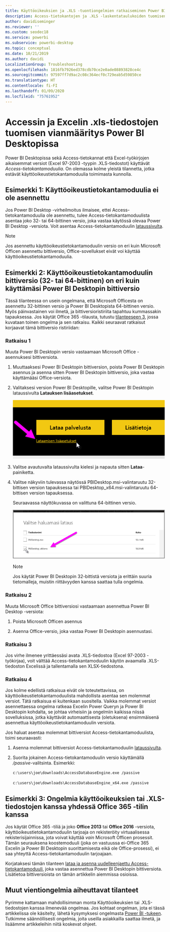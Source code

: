 ```yaml
---
title: Käyttöoikeuksien ja .XLS -tuontiongelmien ratkaiseminen Power BI Desktopissa
description: Access-tietokantojen ja .XLS -laskentataulukoiden tuomisen ongelmien korjaaminen Power BI Desktopissa ja Power Queryssa
author: davidiseminger
ms.reviewer: ''
ms.custom: seodec18
ms.service: powerbi
ms.subservice: powerbi-desktop
ms.topic: conceptual
ms.date: 10/21/2019
ms.author: davidi
LocalizationGroup: Troubleshooting
ms.openlocfilehash: 1816fb7926ed378cdb70ce2e0ade08893828ce4c
ms.sourcegitcommit: 97597ff7d9ac2c08c364ecf0c729eab5d59850ce
ms.translationtype: HT
ms.contentlocale: fi-FI
ms.lasthandoff: 01/09/2020
ms.locfileid: "75761952"
---
```

# <a name="troubleshoot-importing-access-and-excel-xls-files-in-power-bi-desktop"></a>Accessin ja Excelin .xls-tiedostojen tuomisen vianmääritys Power BI Desktopissa

Power BI Desktopissa sekä Access-tietokannat että Excel-työkirjojen aikaisemmat versiot (Excel 97-2003 -tyypin .XLS-tiedostot) käyttävät *Access-tietokantamoduulia*. On olemassa kolme yleistä tilannetta, jotka estävät käyttöoikeustietokantamoduulia toimimasta kunnolla.

## <a name="situation-1-no-access-database-engine-is-installed"></a>Esimerkki 1: Käyttöoikeustietokantamoduulia ei ole asennettu

Jos Power BI Desktop -virheilmoitus ilmaisee, ettei Access-tietokantamoduulia ole asennettu, tulee Access-tietokantamoduulista asentaa joko 32- tai 64-bittinen versio, joka vastaa käytössä olevaa Power BI Desktop -versiota. Voit asentaa Access-tietokantamoduulin [lataussivulta](https://www.microsoft.com/download/details.aspx?id=13255).

>[!NOTE]
>Jos asennettu käyttöoikeustietokantamoduulin versio on eri kuin Microsoft Officen asennettu bittiversio, Office-sovellukset eivät voi käyttää käyttöoikeustietokantamoduulia.

## <a name="situation-2-the-access-database-engine-bit-version-32-bit-or-64-bit-is-different-from-your-power-bi-desktop-bit-version"></a>Esimerkki 2: Käyttöoikeustietokantamoduulin bittiversio (32- tai 64-bittinen) on eri kuin käyttämäsi Power BI Desktopin bittiversio

Tässä tilanteessa on usein ongelmana, että Microsoft Officesta on asennettu 32-bittinen versio ja Power BI Desktopista 64-bittinen versio. Myös päinvastainen voi ilmetä, ja bittiversioristiriita tapahtuu kummassakin tapauksessa. Jos käytät Office 365 -tilausta, tutustu [tilanteeseen 3](#situation-3-trouble-using-access-or-xls-files-with-an-office-365-subscription), jossa kuvataan toinen ongelma ja sen ratkaisu. Kaikki seuraavat ratkaisut korjaavat tämä bittiversio ristiriidan:

### <a name="solution-1"></a>Ratkaisu 1

Muuta Power BI Desktopin versio vastaamaan Microsoft Office -asennuksesi bittiversiota. 

1. Muuttaaksesi Power BI Desktopin bittiversion, poista Power BI Desktopin asennus ja asenna sitten Power BI Desktopin bittiversio, joka vastaa käyttämääsi Office-versiota. 

1. Valitaksesi version Power BI Desktopille, valitse Power BI Desktopin lataussivulta **Latauksen lisäasetukset**.
   
   ![Power BI Desktopin lataussivun latauksen lisäasetukset](media/desktop-access-database-errors/desktop-access-errors-1.png)
   
1. Valitse avautuvalta lataussivulta kielesi ja napauta sitten **Lataa**-painiketta. 
 
1. Valitse näkyviin tulevassa näytössä PBIDesktop.msi-valintaruutu 32-bittisen version tapauksessa tai PBIDesktop_x64.msi-valintaruutu 64-bittisen version tapauksessa. 

   Seuraavassa näyttökuvassa on valittuna 64-bittinen versio.
   
   ![Valitse Power BI Desktop -latauksen tyyppi](media/desktop-access-database-errors/desktop-access-errors-2.png)
   
   >[!NOTE]
   >Jos käytät Power BI Desktopin 32-bittistä versiota ja erittäin suuria tietomalleja, muistin riittävyyden kanssa saattaa tulla ongelmia.

### <a name="solution-2"></a>Ratkaisu 2

Muuta Microsoft Office bittiversiosi vastaamaan asennettua Power BI Desktop -versiota:

1. Poista Microsoft Officen asennus

2. Asenna Office-versio, joka vastaa Power BI Desktopin asennustasi.

### <a name="solution-3"></a>Ratkaisu 3

Jos virhe ilmenee yrittäessäsi avata .XLS-tiedostoa (Excel 97-2003 -työkirjaa), voit välttää Access-tietokantamoduulin käytön avaamalla .XLS-tiedoston Excelissä ja tallentamalla sen XLSX-tiedostona.

### <a name="solution-4"></a>Ratkaisu 4

Jos kolme edellistä ratkaisua eivät ole toteutettavissa, on käyttöoikeustietokantamoduulista mahdollista asentaa sen molemmat versiot. Tätä ratkaisua ei kuitenkaan suositella. Vaikka molemmat versiot asennettaessa ongelma ratkeaa Excelin Power Queryn ja Power BI Desktopin kohdalta, se johtaa virheisiin ja ongelmiin kaikissa niissä sovelluksissa, jotka käyttävät automaattisesta (oletuksena) ensimmäisenä asennettua käyttöoikeustietokantamoduulin versiota. 

Jos haluat asentaa molemmat bittiversiot Access-tietokantamoduulista, toimi seuraavasti:

1. Asenna molemmat bittiversiot Access-tietokantamoduulin [lataussivulta](https://www.microsoft.com/download/details.aspx?id=13255). 

1. Suorita jokainen Access-tietokantamoduulin versio käyttämällä */passive*-valitsinta. Esimerkki:
   
       c:\users\joe\downloads\AccessDatabaseEngine.exe /passive
   
       c:\users\joe\downloads\AccessDatabaseEngine_x64.exe /passive

## <a name="situation-3-trouble-using-access-or-xls-files-with-an-office-365-subscription"></a>Esimerkki 3: Ongelmia käyttöoikeuksien tai .XLS-tiedostojen kanssa yhdessä Office 365 -tilin kanssa

Jos käytät Office 365 -tiliä ja joko **Office 2013** tai **Office 2016** -versiota, käyttöoikeustietokantamoduulin tarjoaja on rekisteröity virtuaalisessa rekisterisijainnissa, jota voivat käyttää *vain* Microsoft Officen prosessit. Tämän seurauksena koostemoduuli (joka on vastuussa ei-Office 365 Excelin ja Power BI Desktopin suorittamisesta eikä ole Office-prosessi), ei saa yhteyttä Access-tietokantamoduulin tarjoajaan.

Korjataksesi tämän tilanteen [lataa ja asenna uudelleenjaettu Access-tietokantamoduuli](https://www.microsoft.com/download/details.aspx?id=13255), joka vastaa asennettua Power BI Desktopin bittiversiota. Lisätietoa bittiversioista on tämän artikkelin aiemmissa osioissa.

## <a name="other-situations-that-can-cause-import-issues"></a>Muut vientiongelmia aiheuttavat tilanteet

Pyrimme kattamaan mahdollisimman monta Käyttöoikeuksien tai .XLS-tiedostojen kanssa ilmenevää ongelmaa. Jos kohtaat ongelman, jota ei tässä artikkelissa ole käsitelty, lähetä kysymyksesi ongelmasta [Power BI -tukeen](https://powerbi.microsoft.com/support/). Tutkimme säännöllisesti ongelmia, joita useilla asiakkailla saattaa ilmetä, ja lisäämme artikkeleihin niitä koskevat ohjeet.

